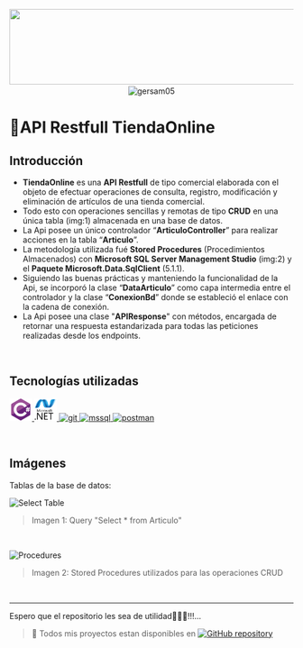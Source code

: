 <p align="center">
  <img width="626" height="134" src="https://github.com/GerSam05/GalponIndustrial/assets/146037370/6623ae64-08b3-46f2-b04b-74edfbade9e8"><br>
  <img src="https://komarev.com/ghpvc/?username=gersam05&label=Profile%20views&color=0e75b6&style=flat" alt="gersam05" />
</p>


# 🛒API Restfull TiendaOnline

## Introducción
-	**TiendaOnline** es una **API Restfull** de tipo comercial elaborada con el objeto de efectuar operaciones de consulta, registro, modificación y eliminación de artículos de una tienda comercial.
-	Todo esto con operaciones sencillas y remotas de tipo **CRUD** en una única tabla (img:1) almacenada en una base de datos.
-	La Api posee un único controlador “**ArticuloController**” para realizar acciones en la tabla “**Articulo**”.
-	La metodología utilizada fué **Stored Procedures** (Procedimientos Almacenados) con **Microsoft SQL Server Management Studio** (img:2) y el **Paquete Microsoft.Data.SqlClient** (5.1.1).
-	Siguiendo las buenas prácticas y manteniendo la funcionalidad de la Api, se incorporó la clase “**DataArticulo**” como capa intermedia entre el controlador y la clase “**ConexionBd**” donde se estableció el enlace con la cadena de conexión.
-	La Api posee una clase "**APIResponse**" con métodos, encargada de retornar una respuesta estandarizada para todas las peticiones realizadas desde los endpoints.


<br>

## Tecnologías utilizadas

<p align="left"> <a href="https://www.w3schools.com/cs/" target="_blank" rel="noreferrer"> <img src="https://raw.githubusercontent.com/devicons/devicon/master/icons/csharp/csharp-original.svg" alt="csharp" width="40" height="40"/> </a> <a href="https://dotnet.microsoft.com/" target="_blank" rel="noreferrer"> <img src="https://raw.githubusercontent.com/devicons/devicon/master/icons/dot-net/dot-net-original-wordmark.svg" alt="dotnet" width="40" height="40"/> </a> <a href="https://git-scm.com/" target="_blank" rel="noreferrer"> <img src="https://www.vectorlogo.zone/logos/git-scm/git-scm-icon.svg" alt="git" width="40" height="40"/> </a> <a href="https://www.microsoft.com/en-us/sql-server" target="_blank" rel="noreferrer"> <img src="https://www.svgrepo.com/show/303229/microsoft-sql-server-logo.svg" alt="mssql" width="40" height="40"/> </a> <a href="https://postman.com" target="_blank" rel="noreferrer"> <img src="https://www.vectorlogo.zone/logos/getpostman/getpostman-icon.svg" alt="postman" width="40" height="40"/> </a> </p>

<br>

## Imágenes

Tablas de la base de datos:

![Select Table](https://github.com/GerSam05/TiendaOnline/assets/146037370/fd2ef460-ca3d-411c-899e-f0e1cd1c1ed5)
> Imagen 1: Query "Select * from Articulo"
<br>

![Procedures](https://github.com/GerSam05/TiendaOnline/assets/146037370/02d4f11c-7cfa-4c20-bc90-34f8447e493c)
> Imagen 2: Stored Procedures utilizados para las operaciones CRUD
<br>

---

Espero que el repositorio les sea de utilidad👍🏻💡!!!...
 
> 📁 Todos mis proyectos estan disponibles en [![GitHub repository](https://img.shields.io/badge/repository-github-orange)](https://github.com/GerSam05?tab=repositories)

